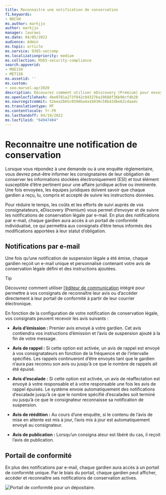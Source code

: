 ```yaml
---
title: Reconnaitre une notification de conservation
f1.keywords:
- NOCSH
ms.author: markjjo
author: markjjo
manager: laurawi
ms.date: 04/05/2022
audience: Admin
ms.topic: article
ms.service: O365-seccomp
ms.localizationpriority: medium
ms.collection: M365-security-compliance
search.appverid:
- MOE150
- MET150
ms.assetid: ''
ms.custom:
- seo-marvel-apr2020
description: Découvrez comment utiliser eDiscovery (Premium) pour envoyer et suivre des notifications de conservation légale par e-mail, ainsi que surveiller l’état des obligations.
ms.openlocfilehash: 4be0781a273f842c043276a19688f36b96cfdb28
ms.sourcegitcommit: 52eea2b65c0598ba4a1b930c58b42dbe62cdaadc
ms.translationtype: MT
ms.contentlocale: fr-FR
ms.lasthandoff: 04/19/2022
ms.locfileid: "64947404"
---
```

# <a name="acknowledge-a-hold-notification"></a>Reconnaitre une notification de conservation

Lorsque vous répondez à une demande ou à une enquête réglementaire, vous devrez peut-être informer les consignataires de leur obligation de conserver les informations stockées électroniquement (ESI) et tout élément susceptible d’être pertinent pour une affaire juridique active ou imminente. Une fois envoyées, les équipes juridiques doivent savoir que chaque gardien a reçu, lu, compris et accepté de suivre les instructions données.

Pour réduire le temps, les coûts et les efforts de suivi auprès de vos consignatateurs, eDiscovery (Premium) vous permet d’envoyer et de suivre les notifications de conservation légale par e-mail. En plus des notifications par e-mail, chaque gardien aura accès à un portail de conformité individualisé, ce qui permettra aux consignats d’être tenus informés des modifications apportées à leur statut d’obligation.

## <a name="email-notifications"></a>Notifications par e-mail

Une fois qu’une notification de suspension légale a été émise, chaque gardien reçoit un e-mail unique et personnalisé contenant votre avis de conservation légale défini et des instructions ajoutées. 

> [!TIP]
> Découvrez comment utiliser  [l’éditeur de communication](using-communications-editor.md) intégré pour permettre à vos consignats de reconnaître leur avis ou d’accéder directement à leur portail de conformité à partir de leur courrier électronique.

En fonction de la configuration de votre notification de conservation légale, vos consignats peuvent recevoir les avis suivants : 

- **Avis d’émission :** Premier avis envoyé à votre gardien. Cet avis contiendra vos instructions d’émission et l’avis de suspension ajouté à la fin de votre message.

- **Avis de rappel :** Si cette option est activée, un avis de rappel est envoyé à vos consignatateurs en fonction de la fréquence et de l’intervalle spécifiés. Les rappels continueront d’être envoyés tant que le gardien n’aura pas reconnu son avis ou jusqu’à ce que le nombre de rappels ait été épuisé.

- **Avis d’escalade :** Si cette option est activée, un avis de réaffectation est envoyé à votre responsable et à votre responsable une fois les avis de rappel épuisés. Le système envoie automatiquement des notifications d’escalade jusqu’à ce que le nombre spécifié d’escalades soit terminé ou jusqu’à ce que le consignateur reconnaisse sa notification de suspension.

- **Avis de réédition :** Au cours d’une enquête, si le contenu de l’avis de mise en attente est mis à jour, l’avis mis à jour est automatiquement envoyé au consignateur.

- **Avis de publication :** Lorsqu’un consigna ateur est libéré du cas, il reçoit l’avis de publication. 

## <a name="compliance-portal"></a>Portail de conformité

En plus des notifications par e-mail, chaque gardien aura accès à un portail de conformité unique. Par le biais du portail, chaque gardien peut afficher, accéder et reconnaître ses notifications de conservation actives.

![Portail de conformité pour un dépositaire.](../media/CustodianPortal.jpg)
